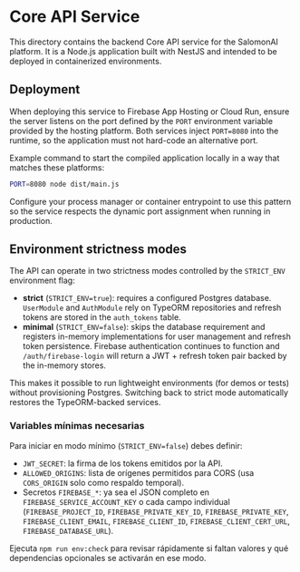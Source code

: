 # Core API Service

This directory contains the backend Core API service for the SalomonAI platform. It is a Node.js application built with NestJS and intended to be deployed in containerized environments.

## Deployment

When deploying this service to Firebase App Hosting or Cloud Run, ensure the server listens on the port defined by the `PORT` environment variable provided by the hosting platform. Both services inject `PORT=8080` into the runtime, so the application must not hard-code an alternative port.

Example command to start the compiled application locally in a way that matches these platforms:

```bash
PORT=8080 node dist/main.js
```

Configure your process manager or container entrypoint to use this pattern so the service respects the dynamic port assignment when running in production.

## Environment strictness modes

The API can operate in two strictness modes controlled by the `STRICT_ENV` environment flag:

- **strict** (`STRICT_ENV=true`): requires a configured Postgres database. `UserModule` and `AuthModule` rely on TypeORM repositories and refresh tokens are stored in the `auth_tokens` table.
- **minimal** (`STRICT_ENV=false`): skips the database requirement and registers in-memory implementations for user management and refresh token persistence. Firebase authentication continues to function and `/auth/firebase-login` will return a JWT + refresh token pair backed by the in-memory stores.

This makes it possible to run lightweight environments (for demos or tests) without provisioning Postgres. Switching back to strict mode automatically restores the TypeORM-backed services.

### Variables mínimas necesarias

Para iniciar en modo mínimo (`STRICT_ENV=false`) debes definir:

- `JWT_SECRET`: la firma de los tokens emitidos por la API.
- `ALLOWED_ORIGINS`: lista de orígenes permitidos para CORS (usa `CORS_ORIGIN` solo como respaldo temporal).
- Secretos `FIREBASE_*`: ya sea el JSON completo en `FIREBASE_SERVICE_ACCOUNT_KEY` o cada campo individual (`FIREBASE_PROJECT_ID`, `FIREBASE_PRIVATE_KEY_ID`, `FIREBASE_PRIVATE_KEY`, `FIREBASE_CLIENT_EMAIL`, `FIREBASE_CLIENT_ID`, `FIREBASE_CLIENT_CERT_URL`, `FIREBASE_DATABASE_URL`).

Ejecuta `npm run env:check` para revisar rápidamente si faltan valores y qué dependencias opcionales se activarán en ese modo.
